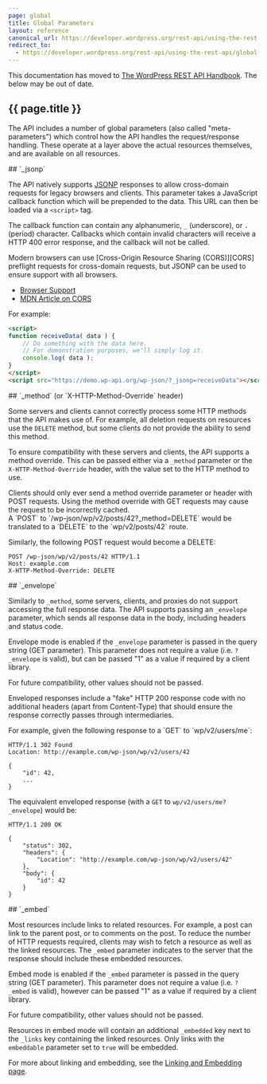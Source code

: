 ```yaml
---
page: global
title: Global Parameters
layout: reference
canonical_url: https://developer.wordpress.org/rest-api/using-the-rest-api/global-parameters/
redirect_to:
  - https://developer.wordpress.org/rest-api/using-the-rest-api/global-parameters/
---
```


<div class="warning">
This documentation has moved to <a href="https://developer.wordpress.org/rest-api/using-the-rest-api/global-parameters/">The WordPress REST API Handbook</a>. The below may be out of date.
</div>

<section class="route">
<div class="primary" markdown="1">
<h1>{{ page.title }}</h1>

The API includes a number of global parameters (also called "meta-parameters") which control how the API handles the request/response handling. These operate at a layer above the actual resources themselves, and are available on all resources.
</div>
</section>

<section class="route">
<div class="primary" markdown="1">
## `_jsonp`

The API natively supports [JSONP][] responses to allow cross-domain requests for legacy browsers and clients. This parameter takes a JavaScript callback function which will be prepended to the data. This URL can then be loaded via a `<script>` tag.

The callback function can contain any alphanumeric, `_` (underscore), or `.` (period) character. Callbacks which contain invalid characters will receive a HTTP 400 error response, and the callback will not be called.

<div class="note" markdown="1">
Modern browsers can use [Cross-Origin Resource Sharing (CORS)][CORS] preflight requests for cross-domain requests, but JSONP can be used to ensure support with all browsers.

* [Browser Support](http://caniuse.com/#feat=cors)
* [MDN Article on CORS](https://developer.mozilla.org/en-US/docs/Web/HTTP/Access_control_CORS)
</div>

[CORS]: https://en.wikipedia.org/wiki/Cross-origin_resource_sharing
[JSONP]: https://en.wikipedia.org/wiki/JSONP

</div>
<div class="secondary" markdown="1">

For example:

```html
<script>
function receiveData( data ) {
	// Do something with the data here.
	// For demonstration purposes, we'll simply log it.
	console.log( data );
}
</script>
<script src="https://demo.wp-api.org/wp-json/?_jsonp=receiveData"></script>
```
</div>
</section>

<section class="route">
<div class="primary" markdown="1">
## `_method` (or `X-HTTP-Method-Override` header)

Some servers and clients cannot correctly process some HTTP methods that the API makes use of. For example, all deletion requests on resources use the `DELETE` method, but some clients do not provide the ability to send this method.

To ensure compatibility with these servers and clients, the API supports a method override. This can be passed either via a `_method` parameter or the `X-HTTP-Method-Override` header, with the value set to the HTTP method to use.

<div class="note warning" markdown="1">
Clients should only ever send a method override parameter or header with POST requests. Using the method override with GET requests may cause the request to be incorrectly cached.
</div>
</div>
<div class="secondary" markdown="1">
A `POST` to `/wp-json/wp/v2/posts/42?_method=DELETE` would be translated to a `DELETE` to the `wp/v2/posts/42` route.

Similarly, the following POST request would become a DELETE:

```
POST /wp-json/wp/v2/posts/42 HTTP/1.1
Host: example.com
X-HTTP-Method-Override: DELETE
```
</div>
</section>


<section class="route">
<div class="primary" markdown="1">
## `_envelope`

Similarly to `_method`, some servers, clients, and proxies do not support accessing the full response data. The API supports passing an `_envelope` parameter, which sends all response data in the body, including headers and status code.

Envelope mode is enabled if the `_envelope` parameter is passed in the query string (GET parameter). This parameter does not require a value (i.e. `?_envelope` is valid), but can be passed "1" as a value if required by a client library.

<div class="note" markdown="1">
For future compatibility, other values should not be passed.
</div>

Enveloped responses include a "fake" HTTP 200 response code with no additional headers (apart from Content-Type) that should ensure the response correctly passes through intermediaries.
</div>

<div class="secondary" markdown="1">
For example, given the following response to a `GET` to `wp/v2/users/me`:

```
HTTP/1.1 302 Found
Location: http://example.com/wp-json/wp/v2/users/42

{
	"id": 42,
	...
}
```

The equivalent enveloped response (with a `GET` to `wp/v2/users/me?_envelope`) would be:

```
HTTP/1.1 200 OK

{
	"status": 302,
	"headers": {
		"Location": "http://example.com/wp-json/wp/v2/users/42"
	},
	"body": {
		"id": 42
	}
}
```
</div>
</section>

<section class="route">
<div class="primary" markdown="1">
## `_embed`

Most resources include links to related resources. For example, a post can link to the parent post, or to comments on the post. To reduce the number of HTTP requests required, clients may wish to fetch a resource as well as the linked resources. The `_embed` parameter indicates to the server that the response should include these embedded resources.

Embed mode is enabled if the `_embed` parameter is passed in the query string (GET parameter). This parameter does not require a value (i.e. `?_embed` is valid), however can be passed "1" as a value if required by a client library.

<div class="note" markdown="1">
For future compatibility, other values should not be passed.
</div>

Resources in embed mode will contain an additional `_embedded` key next to the `_links` key containing the linked resources. Only links with the `embeddable` parameter set to `true` will be embedded.

For more about linking and embedding, see the [Linking and Embedding page](links.html).
</div>
</section>
